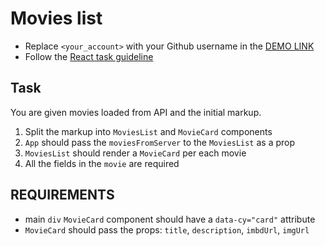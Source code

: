 # Movies list
- Replace `<your_account>` with your Github username in the
 [DEMO LINK](https://YevgeniySavchuk.github.io/react_movies-list/)
- Follow the [React task guideline](https://github.com/mate-academy/react_task-guideline#react-tasks-guideline)

## Task
You are given movies loaded from API and the initial markup.
1. Split the markup into `MoviesList` and `MovieCard` components
2. `App` should pass the `moviesFromServer` to the `MoviesList` as a prop
3. `MoviesList` should render a `MovieCard` per each movie
4. All the fields in the `movie` are required

## REQUIREMENTS

- main `div` `MovieCard` component should have a `data-cy="card"` attribute
- `MovieCard` should pass the props: `title`, `description`, `imbdUrl`, `imgUrl`
